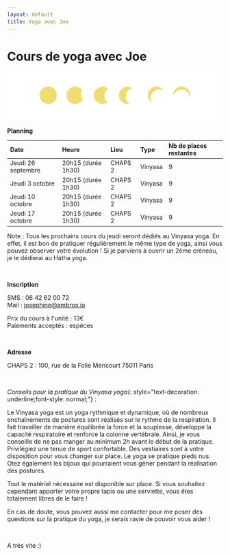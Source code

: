 ```yaml
---
layout: default
title: Yoga avec Joe
---
```


# Cours de yoga avec Joe

![star](/star.png "")
  
**Planning**

| Date | Heure | Lieu | Type | Nb de places restantes |
|:--------|:-------|:--------|:--------|:--------|
| Jeudi 26 septembre   | 20h15 (durée 1h30)  | CHAPS 2   | Vinyasa  | 9   |
| Jeudi 3 octobre   | 20h15 (durée 1h30)    | CHAPS 2   | Vinyasa  | 9  |
| Jeudi 10 octobre   | 20h15 (durée 1h30)    | CHAPS 2   | Vinyasa  | 9   |
| Jeudi 17 octobre   | 20h15 (durée 1h30)    | CHAPS 2   | Vinyasa   | 9   |

<span class="note">Note : Tous les prochains cours du jeudi seront dédiés au Vinyasa yoga. En effet, il est bon de pratiquer régulièrement le même type de yoga, ainsi vous pouvez observer votre évolution ! Si je parviens à ouvrir un 2ème créneau, je le dédierai au Hatha yoga.</span> 

&nbsp;
  
**Inscription**

SMS : 06 42 62 00 72  
Mail : josephine@ambros.io

Prix du cours à l'unité : 13€  
Paiements acceptés : espèces

&nbsp;

**Adresse** 

CHAPS 2 : 100, rue de la Folie Méricourt 75011 Paris

&nbsp;

*Conseils pour la pratique du Vinyasa yoga*{: style="text-decoration: underline;font-style: normal;"} :

Le Vinyasa yoga est un yoga rythmique et dynamique, où de nombreux enchaînements de postures sont réalisés sur le rythme de la respiration. Il fait travailler de manière équilibrée la force et la souplesse, développe la capacité respiratoire et renforce la colonne vertébrale. Ainsi, je vous conseille de ne pas manger au minimum 2h avant le début de la pratique.
Privilégiez une tenue de sport confortable. Des vestiaires sont à votre disposition pour vous changer sur place. 
Le yoga se pratique pieds nus. Otez également les bijoux qui pourraient vous gêner pendant la réalisation des postures. 

Tout le matériel nécessaire est disponible sur place. Si vous souhaitez cependant apporter votre propre tapis ou une serviette, vous êtes totalement libres de le faire !

En cas de doute, vous pouvez aussi me contacter pour me poser des questions sur la pratique du yoga, je serais ravie de pouvoir vous aider !

&nbsp;

A très vite :) 


